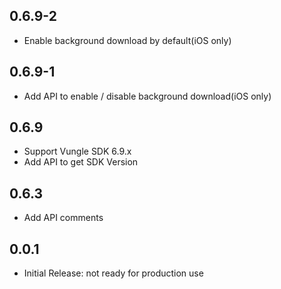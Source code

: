 ## 0.6.9-2

* Enable background download by default(iOS only)

## 0.6.9-1

* Add API to enable / disable background download(iOS only)

## 0.6.9

* Support Vungle SDK 6.9.x
* Add API to get SDK Version

## 0.6.3

* Add API comments

## 0.0.1

* Initial Release: not ready for production use
